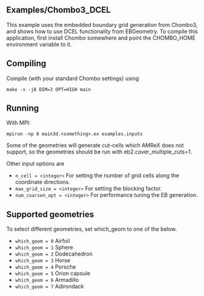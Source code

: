 Examples/Chombo3_DCEL
---------------------

This example uses the embedded boundary grid generation from Chombo3, and shows how to use DCEL functionality from EBGeometry. 
To compile this application, first install Chombo somewhere and point the CHOMBO_HOME environment variable to it.

Compiling
---------

Compile (with your standard Chombo settings) using

    make -s -j8 DIM=3 OPT=HIGH main

Running
-------

With MPI:

    mpirun -np 8 main3d.<something>.ex examples.inputs

Some of the geometries will generate cut-cells which AMReX does not support, so the geometries should be run with eb2.cover_multiple_cuts=1.

Other input options are

* `n_cell = <integer>` For setting the number of grid cells along the coordinate directions.
* `max_grid_size = <integer>` For setting the blocking factor.
* `num_coarsen_opt = <integer>` For performance tuning the EB generation.

Supported geometries
--------------------
To select different geometries, set which_geom to one of the below.

* `which_geom = 0` Airfoil
* `which_geom = 1` Sphere
* `which_geom = 2` Dodecahedron
* `which_geom = 3` Horse
* `which_geom = 4` Porsche
* `which_geom = 5` Orion capsule
* `which_geom = 6` Armadillo
* `which_geom = 7` Adirondack
